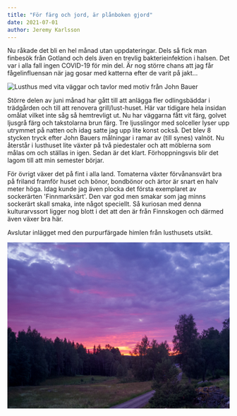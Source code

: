 ```yaml
---
title: "För färg och jord, är plånboken gjord"
date: 2021-07-01
author: Jeremy Karlsson
---
```


Nu råkade det bli en hel månad utan uppdateringar. Dels så fick man finbesök från Gotland och dels även en trevlig bakterieinfektion i halsen. Det var i alla fall ingen COVID-19 för min del. Är nog större chans att jag får fågelinfluensan när jag gosar med katterna efter de varit på jakt...

<img src="/img/bauer_2021-07-01.jpg" width="600" imagick="avif webp 600@1,1.5,2" alt="Lusthus med vita väggar och tavlor med motiv från John Bauer">

Större delen av juni månad har gått till att anlägga fler odlingsbäddar i trädgården och till att renovera grill/lust-huset. Här var tidigare hela insidan omålat vilket inte såg så hemtrevligt ut. Nu har väggarna fått vit färg, golvet ljusgrå färg och takstolarna brun färg. Tre ljusslingor med solceller lyser upp utrymmet på natten och idag satte jag upp lite konst också. Det blev 8 stycken tryck efter John Bauers målningar i ramar av (till synes) valnöt. Nu återstår i lusthuset lite växter på två piedestaler och att möblerna som målas om och ställas in igen. Sedan är det klart. Förhoppningsvis blir det lagom till att min semester börjar.

För övrigt växer det på fint i alla land. Tomaterna växter förvånansvärt bra på friland framför huset och bönor, bondbönor och ärtor är snart en halv meter höga. Idag kunde jag även plocka det första exemplaret av sockerärten 'Finnmarksärt'. Den var god men smakar som jag minns sockerärt skall smaka, inte något speciellt. Så kuriosan med denna kulturarvssort ligger nog blott i det att den är från Finnskogen och därmed även växer bra här.

Avslutar inlägget med den purpurfärgade himlen från lusthusets utsikt.

<img src="/img/solnedgang_2021-07-01.jpg" width="600" imagick="avif webp 600@1,1.5,2" alt="En purpur färgad solnedgång i Barlingshult">
